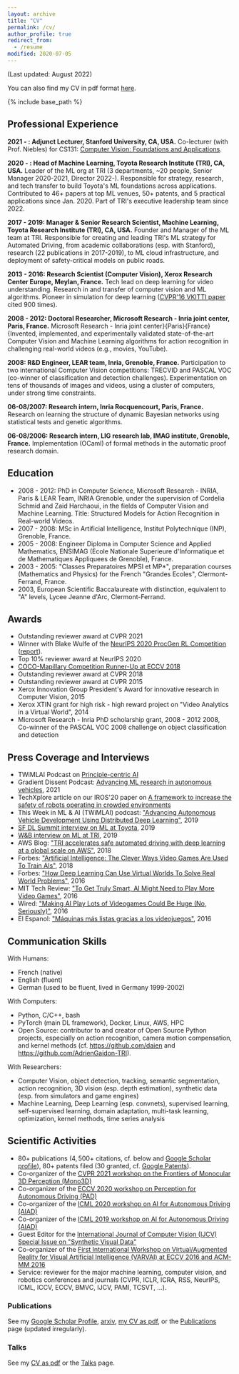 ```yaml
---
layout: archive
title: "CV"
permalink: /cv/
author_profile: true
redirect_from:
  - /resume
modified: 2020-07-05
---
```


(Last updated: August 2022)

You can also find my CV in pdf format [here](/files/CV_Adrien_Gaidon.pdf).

{% include base_path %}

## Professional Experience

**2021 - : Adjunct Lecturer, Stanford University, CA, USA.**
Co-lecturer (with Prof. Niebles) for CS131: [Computer Vision: Foundations and Applications](http://vision.stanford.edu/teaching/cs131_fall2122/index.html).

**2020 - : Head of Machine Learning, Toyota Research Institute (TRI), CA, USA.**
Leader of the ML org at TRI (3 departments, ~20 people, Senior Manager 2020-2021, Director 2022-). Responsible for strategy, research, and tech transfer to build Toyota's ML foundations across applications. Contributed to 46+ papers at top ML venues, 50+ patents, and 5 practical applications since Jan. 2020. Part of TRI's executive leadership team since 2022.

**2017 - 2019: Manager & Senior Research Scientist, Machine Learning, Toyota Research Institute (TRI), CA, USA.**
Founder and Manager of the ML team at TRI. Responsible for creating and leading TRI's ML strategy for Automated Driving, from academic collaborations (esp. with Stanford), research (22 publications in 2017-2019), to ML cloud infrastructure, and deployment of safety-critical models on public roads.

**2013 - 2016: Research Scientist (Computer Vision), Xerox Research Center Europe, Meylan, France.**
Tech lead on deep learning for video understanding. Research in and transfer of computer vision and ML algorithms. Pioneer in simulation for deep learning ([CVPR'16 VKITTI paper](https://europe.naverlabs.com/research/computer-vision/proxy-virtual-worlds/) cited 900 times).

**2008 - 2012: Doctoral Researcher, Microsoft Research - Inria joint center, Paris, France.**
Microsoft Research - Inria joint center}{Paris}{France}
{Invented, implemented, and experimentally validated state-of-the-art Computer Vision and Machine Learning algorithms for action recognition in challenging real-world videos (e.g., movies, YouTube).

**2008: R&D Engineer, LEAR team, Inria, Grenoble, France.**
Participation to two international Computer Vision competitions: TRECVID and
PASCAL VOC (co-winner of classification and detection challenges).
Experimentation on tens of thousands of images and videos, using a
cluster of computers, under strong time constraints.

**06-08/2007: Research intern, Inria Rocquencourt, Paris, France.**
Research on learning the structure of dynamic Bayesian networks using
statistical tests and genetic algorithms.

**06-08/2006: Research intern, LIG research lab, IMAG institute, Grenoble, France.**
Implementation (OCaml) of formal methods in the automatic proof research domain.


## Education

- 2008 - 2012: PhD in Computer Science, Microsoft Research - INRIA, Paris \& LEAR Team, INRIA Grenoble, under the supervision of Cordelia Schmid and Zaid Harchaoui, in the fields of Computer Vision and Machine Learning. Title: Structured Models for Action Recognition in Real-world Videos.
- 2007 - 2008: MSc in Artificial Intelligence, Institut Polytechnique (INP), Grenoble, France.
- 2005 - 2008: Engineer Diploma in Computer Science and Applied Mathematics, ENSIMAG (Ecole Nationale Superieure d'Informatique et de Mathematiques Appliquees de Grenoble), France.
- 2003 - 2005: "Classes Preparatoires MPSI et MP*", preparation courses (Mathematics and Physics) for the French "Grandes Ecoles", Clermont-Ferrand, France.
- 2003, European Scientific Baccalaureate with distinction, equivalent to "A" levels, Lycee Jeanne d'Arc, Clermont-Ferrand.


## Awards

- Outstanding reviewer award at CVPR 2021
- Winner with Blake Wulfe of the [NeurIPS 2020 ProcGen RL Competition](https://www.aicrowd.com/challenges/neurips-2020-procgen-competition) ([report](https://arxiv.org/abs/2103.15332)).
- Top 10% reviewer award at NeurIPS 2020
- [COCO-Mapillary Competition Runner-Up at ECCV 2018](http://cocodataset.org/workshop/coco-mapillary-eccv-2018.html)
- Outstanding reviewer award at CVPR 2018
- Outstanding reviewer award at CVPR 2015
- Xerox Innovation Group President's Award for innovative research in Computer Vision, 2015
- Xerox XTIN grant for high risk - high reward project on "Video Analytics in a Virtual World", 2014
- Microsoft Research - Inria PhD scholarship grant, 2008 - 2012
2008, Co-winner of the PASCAL VOC 2008 challenge on object classification and detection


## Press Coverage and Interviews

- TWiMLAI Podcast on [Principle-centric AI](https://twimlai.com/podcast/twimlai/principle-centric-ai-adrien-gaidon/)
- Gradient Dissent Podcast: [Advancing ML research in autonomous vehicles](https://wandb.ai/wandb_fc/gradient-dissent/reports/TRI-s-Adrien-Gaidon-on-advancing-ML-research-in-autonomous-vehicles--Vmlldzo2MzEzMTE), 2021
- TechXplore article on our IROS'20 paper on [A framework to increase the safety of robots operating in crowded environments](https://techxplore.com/news/2020-10-framework-safety-robots-crowded-environments.html)
- This Week in ML \& AI (TWiMLAI) podcast: ["Advancing Autonomous Vehicle Development Using Distributed Deep Learning"](https://twimlai.com/twiml-talk-269-advancing-autonomous-vehicle-development-using-distributed-deep-learning-with-adrien-gaidon/), 2019
- [SF DL Summit interview on ML at Toyota](https://www.youtube.com/watch?v=jBIYRoAQJuo), 2019
- [W\&B interview on ML at TRI](https://www.wandb.com/blog/tri-interview), 2019
- AWS Blog: ["TRI accelerates safe automated driving with deep learning at a global scale on AWS"](https://aws.amazon.com/blogs/machine-learning/toyota-research-institute-accelerates-safe-automated-driving-with-deep-learning-at-a-global-scale-on-aws/), 2018
- Forbes: ["Artificial Intelligence: The Clever Ways Video Games Are Used To Train AIs"](https://www.forbes.com/sites/bernardmarr/2018/06/13/artificial-intelligence-the-clever-ways-video-games-are-used-to-train-ais/#5c46910794740), 2018
- Forbes: ["How Deep Learning Can Use Virtual Worlds To Solve Real World Problems"](http://goo.gl/aHHcEi), 2016
- MIT Tech Review: ["To Get Truly Smart, AI Might Need to Play More Video Games"](https://goo.gl/dZXzsi), 2016
- Wired: ["Making AI Play Lots of Videogames Could Be Huge (No, Seriously)"](http://goo.gl/a5UnfJ), 2016
- El Espanol: ["Máquinas más listas gracias a los videojuegos"](http://goo.gl/EIfRao), 2016


## Communication Skills

With Humans:
- French (native)
- English (fluent)
- German (used to be fluent, lived in Germany 1999-2002)

With Computers:
- Python, C/C++, bash
- PyTorch (main DL framework), Docker, Linux, AWS, HPC
- Open Source: contributor to and creator of Open Source Python projects, especially on action recognition, camera motion compensation, and kernel methods (cf. https://github.com/daien and https://github.com/AdrienGaidon-TRI).

With Researchers:
- Computer Vision, object detection, tracking, semantic segmentation, action recognition, 3D vision (esp. depth estimation), synthetic data (esp. from simulators and game engines)
- Machine Learning, Deep Learning (esp. convnets),
supervised learning, self-supervised learning, domain adaptation,
multi-task learning, optimization, kernel methods, time series analysis


## Scientific Activities

- 80+ publications ($4,500+$ citations, cf. below and [Google Scholar profile](https://scholar.google.com/citations?user=2StUgf4AAAAJ&hl=en)), 80+ patents filed (30 granted, cf. [Google Patents](https://patents.google.com/?inventor=Adrien+Gaidon&num=25)).
- Co-organizer of the [CVPR 2021 workshop on the Frontiers of Monocular 3D Perception (Mono3D)](https://sites.google.com/view/mono3d-workshop/)
- Co-organizer of the [ECCV 2020 workshop on Perception for Autonomous Driving (PAD)](https://sites.google.com/view/pad2020)
- Co-organizer of the [ICML 2020 workshop on AI for Autonomous Driving (AIAD)](https://sites.google.com/view/aiad2020)
- Co-organizer of the [ICML 2019 workshop on AI for Autonomous Driving (AIAD)](https://sites.google.com/view/icml2019aiad/home)
- Guest Editor for the [International Journal of Computer Vision (IJCV) Special Issue on "Synthetic Visual Data"](https://sites.google.com/site/ijcvsyntheticvisualdata/)
- Co-organizer of the [First International Workshop on Virtual/Augmented Reality for Visual Artificial Intelligence (VARVAI) at ECCV 2016 and ACM-MM 2016](http://adas.cvc.uab.es/varvai2016/)
- Service: reviewer for the major machine learning, computer vision, and robotics conferences and journals (CVPR, ICLR, ICRA, RSS, NeurIPS, ICML, ICCV, ECCV, BMVC, IJCV, PAMI, TCSVT, ...).


### Publications

See my [Google Scholar Profile](https://scholar.google.com/citations?user=2StUgf4AAAAJ&hl=en), [arxiv](https://arxiv.org/search/cs?searchtype=author&query=Gaidon%2C+A), [my CV as pdf](/files/CV_Adrien_Gaidon.pdf), or the [Publications](/publications) page (updated irregularly).

<!--
  <ul>{% for post in site.publications reversed %}
    {% include archive-single-cv.html %}
  {% endfor %}</ul>
-->

### Talks

See my [CV as pdf](/files/CV_Adrien_Gaidon.pdf) or the [Talks](/talks) page.